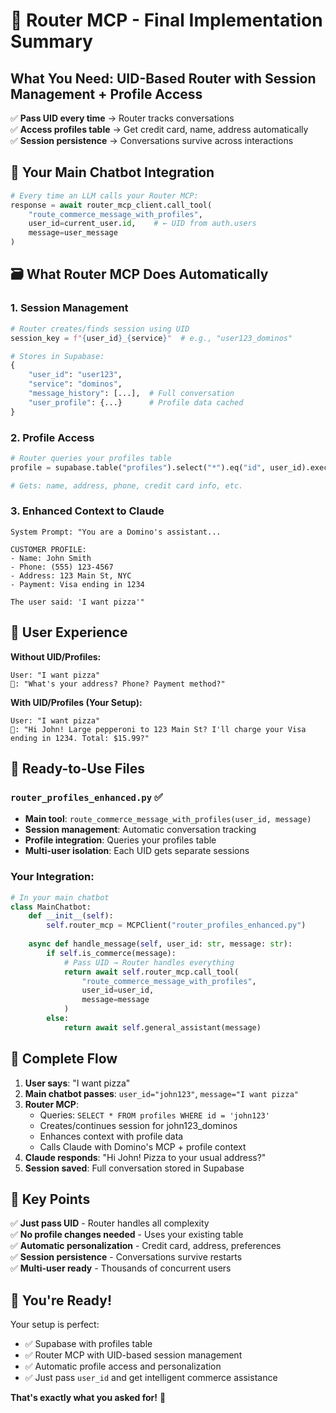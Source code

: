 # 🎯 Router MCP - Final Implementation Summary

## **What You Need: UID-Based Router with Session Management + Profile Access**

✅ **Pass UID every time** → Router tracks conversations  
✅ **Access profiles table** → Get credit card, name, address automatically  
✅ **Session persistence** → Conversations survive across interactions  

## 🔧 **Your Main Chatbot Integration**

```python
# Every time an LLM calls your Router MCP:
response = await router_mcp_client.call_tool(
    "route_commerce_message_with_profiles",
    user_id=current_user.id,    # ← UID from auth.users
    message=user_message
)
```

## 🗃️ **What Router MCP Does Automatically**

### 1. **Session Management**
```python
# Router creates/finds session using UID
session_key = f"{user_id}_{service}"  # e.g., "user123_dominos"

# Stores in Supabase:
{
    "user_id": "user123",
    "service": "dominos", 
    "message_history": [...],  # Full conversation
    "user_profile": {...}      # Profile data cached
}
```

### 2. **Profile Access** 
```python
# Router queries your profiles table
profile = supabase.table("profiles").select("*").eq("id", user_id).execute()

# Gets: name, address, phone, credit card info, etc.
```

### 3. **Enhanced Context to Claude**
```
System Prompt: "You are a Domino's assistant...

CUSTOMER PROFILE:
- Name: John Smith
- Phone: (555) 123-4567
- Address: 123 Main St, NYC
- Payment: Visa ending in 1234

The user said: 'I want pizza'"
```

## 🎉 **User Experience**

**Without UID/Profiles:**
```
User: "I want pizza"
🤖: "What's your address? Phone? Payment method?"
```

**With UID/Profiles (Your Setup):**
```
User: "I want pizza"  
🤖: "Hi John! Large pepperoni to 123 Main St? I'll charge your Visa ending in 1234. Total: $15.99?"
```

## 📁 **Ready-to-Use Files**

### `router_profiles_enhanced.py` ✅
- **Main tool**: `route_commerce_message_with_profiles(user_id, message)`
- **Session management**: Automatic conversation tracking
- **Profile integration**: Queries your profiles table
- **Multi-user isolation**: Each UID gets separate sessions

### Your Integration:
```python
# In your main chatbot
class MainChatbot:
    def __init__(self):
        self.router_mcp = MCPClient("router_profiles_enhanced.py")
    
    async def handle_message(self, user_id: str, message: str):
        if self.is_commerce(message):
            # Pass UID → Router handles everything
            return await self.router_mcp.call_tool(
                "route_commerce_message_with_profiles",
                user_id=user_id,
                message=message
            )
        else:
            return await self.general_assistant(message)
```

## 🔄 **Complete Flow**

1. **User says**: "I want pizza"
2. **Main chatbot passes**: `user_id="john123"`, `message="I want pizza"`
3. **Router MCP**:
   - Queries: `SELECT * FROM profiles WHERE id = 'john123'`
   - Creates/continues session for john123_dominos
   - Enhances context with profile data
   - Calls Claude with Domino's MCP + profile context
4. **Claude responds**: "Hi John! Pizza to your usual address?"
5. **Session saved**: Full conversation stored in Supabase

## 🎯 **Key Points**

✅ **Just pass UID** - Router handles all complexity  
✅ **No profile changes needed** - Uses your existing table  
✅ **Automatic personalization** - Credit card, address, preferences  
✅ **Session persistence** - Conversations survive restarts  
✅ **Multi-user ready** - Thousands of concurrent users  

## 🚀 **You're Ready!**

Your setup is perfect:
- ✅ Supabase with profiles table
- ✅ Router MCP with UID-based session management  
- ✅ Automatic profile access and personalization
- ✅ Just pass `user_id` and get intelligent commerce assistance

**That's exactly what you asked for!** 🎉 